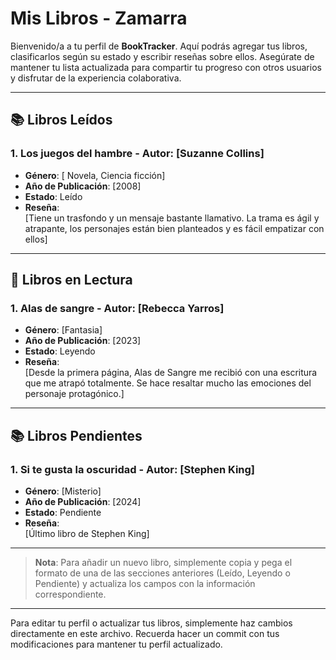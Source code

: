 # Mis Libros - Zamarra

Bienvenido/a a tu perfil de **BookTracker**. Aquí podrás agregar tus libros, clasificarlos según su estado y escribir reseñas sobre ellos. Asegúrate de mantener tu lista actualizada para compartir tu progreso con otros usuarios y disfrutar de la experiencia colaborativa.

---

## 📚 Libros Leídos

### 1. **Los juegos del hambre** - Autor: [Suzanne Collins]
- **Género**: [ Novela, Ciencia ficción]
- **Año de Publicación**: [2008]
- **Estado**: Leído
- **Reseña**:  
  [Tiene un trasfondo y un mensaje bastante llamativo. La trama es ágil y atrapante, los personajes están bien planteados y es fácil empatizar con ellos]

---

## 📖 Libros en Lectura

### 1. **Alas de sangre** - Autor: [Rebecca Yarros]
- **Género**: [Fantasia]
- **Año de Publicación**: [2023]
- **Estado**: Leyendo
- **Reseña**:  
  [Desde la primera página, Alas de Sangre me recibió con una escritura que me atrapó totalmente. Se hace resaltar mucho las emociones del personaje protagónico.]

---

## 📚 Libros Pendientes

### 1. **Si te gusta la oscuridad** - Autor: [Stephen King]
- **Género**: [Misterio]
- **Año de Publicación**: [2024]
- **Estado**: Pendiente
- **Reseña**:  
  [Último libro de Stephen King]


---

> **Nota**: Para añadir un nuevo libro, simplemente copia y pega el formato de una de las secciones anteriores (Leído, Leyendo o Pendiente) y actualiza los campos con la información correspondiente.

---

Para editar tu perfil o actualizar tus libros, simplemente haz cambios directamente en este archivo. Recuerda hacer un commit con tus modificaciones para mantener tu perfil actualizado.
